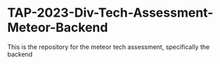 # TAP-2023-Div-Tech-Assessment-Meteor-Backend
This is the repository for the meteor tech assessment, specifically the backend
